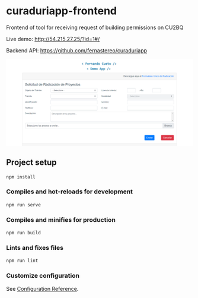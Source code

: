 # curaduriapp-frontend

Frontend of tool for receiving request of building permissions on CU2BQ

Live demo: http://54.215.27.25/?id=1#/

Backend API: https://github.com/fernastereo/curaduriapp

![alt text](https://github.com/fernastereo/curaduriapp-frontend/blob/master/public/curaduriapp-frontend.png?raw=true)

## Project setup
```
npm install
```

### Compiles and hot-reloads for development
```
npm run serve
```

### Compiles and minifies for production
```
npm run build
```

### Lints and fixes files
```
npm run lint
```

### Customize configuration
See [Configuration Reference](https://cli.vuejs.org/config/).
